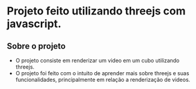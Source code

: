 # Projeto feito utilizando threejs com javascript.

## Sobre o projeto

  - O projeto consiste em renderizar um video em um cubo utilizando threejs. 
  - O projeto foi feito com o intuito de aprender mais sobre threejs e suas funcionalidades, principalmente em relação a renderização de videos.



